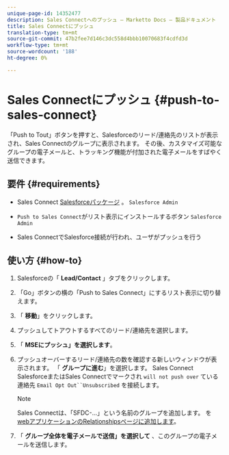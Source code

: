 ```yaml
---
unique-page-id: 14352477
description: Sales Connectへのプッシュ — Marketto Docs — 製品ドキュメント
title: Sales Connectにプッシュ
translation-type: tm+mt
source-git-commit: 47b2fee7d146c3dc558d4bbb10070683f4cdfd3d
workflow-type: tm+mt
source-wordcount: '188'
ht-degree: 0%

---
```



# Sales Connectにプッシュ {#push-to-sales-connect}

「Push to Tout」ボタンを押すと、Salesforceのリード/連絡先のリストが表示され、Sales Connectのグループに表示されます。 その後、カスタマイズ可能なグループの電子メールと、トラッキング機能が付加された電子メールをすばやく送信できます。

## 要件 {#requirements}

* Sales Connect [Salesforceパッケージ](http://docs.marketo.com/x/C4PS) 。 `Salesforce Admin`

* `Push to Sales Connect`がリスト表示にインストールするボタン `Salesforce Admin`

* Sales ConnectでSalesforce接続が行われ、ユーザがプッシュを行う

## 使い方 {#how-to}

1. Salesforceの「 **Lead/Contact** 」タブをクリックします。
1. 「Go」ボタンの横の「Push to Sales Connect」にするリスト表示に切り替えます。
1. 「 **移動**」をクリックします。
1. プッシュしてトアウトするすべてのリード/連絡先を選択します。
1. 「 **MSEにプッシュ」を選択します**。
1. プッシュオーバーするリード/連絡先の数を確認する新しいウィンドウが表示されます。 「 **グループに進む**」を選択します。 Sales Connect SalesforceまたはSales Connectでマークされ `will not push over` ている連絡先 `Email Opt Out``Unsubscribed` を接続します。

   >[!NOTE]
   >
   >Sales Connectは、「SFDC-...」という名前のグループを追加します。 を [webアプリケーションのRelationshipsページに追加します](http://toutapp.com/login)。

1. 「 **グループ全体を電子メールで送信」を選択して** 、このグループの電子メールを送信します。

